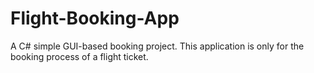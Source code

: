# Flight-Booking-App
A C# simple GUI-based booking project. This application is only for the booking process of a flight ticket. 
